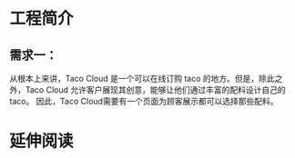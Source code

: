 # 工程简介
## 需求一：
从根本上来讲，Taco Cloud 是一个可以在线订购 taco 的地方。但是，除此之外，Taco Cloud 允许客户展现其创意，能够让他们通过丰富的配料设计自己的taco。
因此，Taco Cloud需要有一个页面为顾客展示都可以选择那些配料。
  
# 延伸阅读

